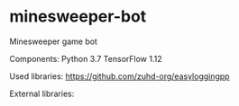 # minesweeper-bot
Minesweeper game bot





Components:
Python 3.7
TensorFlow 1.12




Used libraries:
https://github.com/zuhd-org/easyloggingpp

External libraries:
